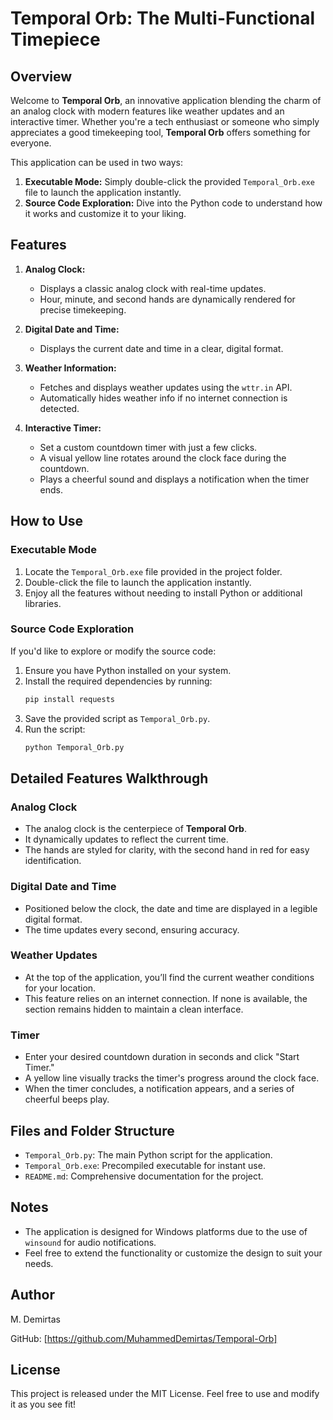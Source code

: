 # Temporal Orb: The Multi-Functional Timepiece

## Overview

Welcome to **Temporal Orb**, an innovative application blending the charm of an analog clock with modern features like weather updates and an interactive timer. Whether you're a tech enthusiast or someone who simply appreciates a good timekeeping tool, **Temporal Orb** offers something for everyone.

This application can be used in two ways:

1. **Executable Mode:** Simply double-click the provided `Temporal_Orb.exe` file to launch the application instantly.
2. **Source Code Exploration:** Dive into the Python code to understand how it works and customize it to your liking.

## Features

1. **Analog Clock:**

   - Displays a classic analog clock with real-time updates.
   - Hour, minute, and second hands are dynamically rendered for precise timekeeping.

2. **Digital Date and Time:**

   - Displays the current date and time in a clear, digital format.

3. **Weather Information:**

   - Fetches and displays weather updates using the `wttr.in` API.
   - Automatically hides weather info if no internet connection is detected.

4. **Interactive Timer:**

   - Set a custom countdown timer with just a few clicks.
   - A visual yellow line rotates around the clock face during the countdown.
   - Plays a cheerful sound and displays a notification when the timer ends.

## How to Use

### Executable Mode

1. Locate the `Temporal_Orb.exe` file provided in the project folder.
2. Double-click the file to launch the application instantly.
3. Enjoy all the features without needing to install Python or additional libraries.

### Source Code Exploration

If you'd like to explore or modify the source code:

1. Ensure you have Python installed on your system.
2. Install the required dependencies by running:
   ```bash
   pip install requests
   ```
3. Save the provided script as `Temporal_Orb.py`.
4. Run the script:
   ```bash
   python Temporal_Orb.py
   ```

## Detailed Features Walkthrough

### Analog Clock

- The analog clock is the centerpiece of **Temporal Orb**.
- It dynamically updates to reflect the current time.
- The hands are styled for clarity, with the second hand in red for easy identification.

### Digital Date and Time

- Positioned below the clock, the date and time are displayed in a legible digital format.
- The time updates every second, ensuring accuracy.

### Weather Updates

- At the top of the application, you’ll find the current weather conditions for your location.
- This feature relies on an internet connection. If none is available, the section remains hidden to maintain a clean interface.

### Timer

- Enter your desired countdown duration in seconds and click "Start Timer."
- A yellow line visually tracks the timer's progress around the clock face.
- When the timer concludes, a notification appears, and a series of cheerful beeps play.

## Files and Folder Structure

- `Temporal_Orb.py`: The main Python script for the application.
- `Temporal_Orb.exe`: Precompiled executable for instant use.
- `README.md`: Comprehensive documentation for the project.

## Notes

- The application is designed for Windows platforms due to the use of `winsound` for audio notifications.
- Feel free to extend the functionality or customize the design to suit your needs.

## Author

M. Demirtas

GitHub: [https://github.com/MuhammedDemirtas/Temporal-Orb]

## License

This project is released under the MIT License. Feel free to use and modify it as you see fit!


